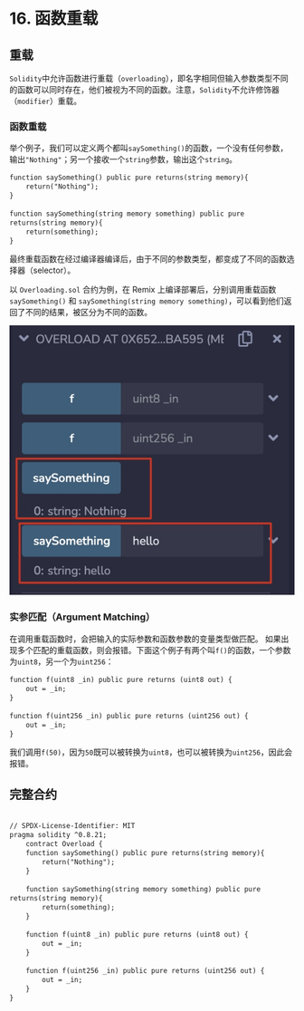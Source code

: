 

# 16. 函数重载



## 重载

`Solidity`中允许函数进行重载（`overloading`），即名字相同但输入参数类型不同的函数可以同时存在，他们被视为不同的函数。注意，`Solidity`不允许修饰器（`modifier`）重载。

### 函数重载

举个例子，我们可以定义两个都叫`saySomething()`的函数，一个没有任何参数，输出`"Nothing"`；另一个接收一个`string`参数，输出这个`string`。

```solidity
function saySomething() public pure returns(string memory){
    return("Nothing");
}

function saySomething(string memory something) public pure returns(string memory){
    return(something);
}
```

最终重载函数在经过编译器编译后，由于不同的参数类型，都变成了不同的函数选择器（selector）。

以 `Overloading.sol` 合约为例，在 Remix 上编译部署后，分别调用重载函数 `saySomething()` 和 `saySomething(string memory something)`，可以看到他们返回了不同的结果，被区分为不同的函数。

![16-1.jpg](./img/16-1.jpg)

### 实参匹配（Argument Matching）

在调用重载函数时，会把输入的实际参数和函数参数的变量类型做匹配。
如果出现多个匹配的重载函数，则会报错。下面这个例子有两个叫`f()`的函数，一个参数为`uint8`，另一个为`uint256`：

```solidity
function f(uint8 _in) public pure returns (uint8 out) {
    out = _in;
}

function f(uint256 _in) public pure returns (uint256 out) {
    out = _in;
}
```

我们调用`f(50)`，因为`50`既可以被转换为`uint8`，也可以被转换为`uint256`，因此会报错。

## 完整合约
```solidity

// SPDX-License-Identifier: MIT
pragma solidity ^0.8.21;
    contract Overload {
    function saySomething() public pure returns(string memory){
        return("Nothing");
    }

    function saySomething(string memory something) public pure returns(string memory){
        return(something);
    }

    function f(uint8 _in) public pure returns (uint8 out) {
        out = _in;
    }

    function f(uint256 _in) public pure returns (uint256 out) {
        out = _in;
    }
}
```